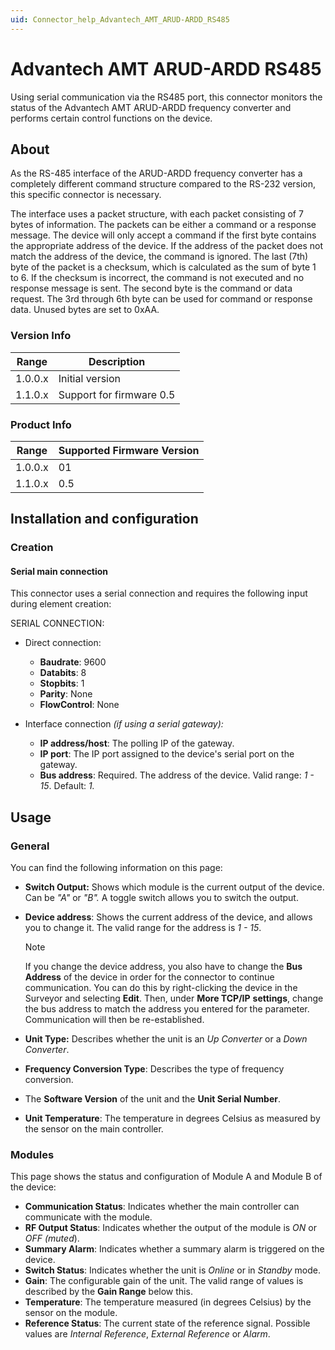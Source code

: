 ```yaml
---
uid: Connector_help_Advantech_AMT_ARUD-ARDD_RS485
---
```


# Advantech AMT ARUD-ARDD RS485

Using serial communication via the RS485 port, this connector monitors the status of the Advantech AMT ARUD-ARDD frequency converter and performs certain control functions on the device.

## About

As the RS-485 interface of the ARUD-ARDD frequency converter has a completely different command structure compared to the RS-232 version, this specific connector is necessary.

The interface uses a packet structure, with each packet consisting of 7 bytes of information. The packets can be either a command or a response message. The device will only accept a command if the first byte contains the appropriate address of the device. If the address of the packet does not match the address of the device, the command is ignored. The last (7th) byte of the packet is a checksum, which is calculated as the sum of byte 1 to 6. If the checksum is incorrect, the command is not executed and no response message is sent. The second byte is the command or data request. The 3rd through 6th byte can be used for command or response data. Unused bytes are set to 0xAA.

### Version Info

| **Range** | **Description**          |
|------------------|--------------------------|
| 1.0.0.x          | Initial version          |
| 1.1.0.x          | Support for firmware 0.5 |

### Product Info

| **Range** | **Supported Firmware Version** |
|------------------|--------------------------------|
| 1.0.0.x          | 01                             |
| 1.1.0.x          | 0.5                            |

## Installation and configuration

### Creation

#### Serial main connection

This connector uses a serial connection and requires the following input during element creation:

SERIAL CONNECTION:

- Direct connection:

  - **Baudrate**: 9600
  - **Databits**: 8
  - **Stopbits**: 1
  - **Parity**: None
  - **FlowControl**: None

- Interface connection *(if using a serial gateway):*

  - **IP address/host**: The polling IP of the gateway.
  - **IP port**: The IP port assigned to the device's serial port on the gateway.
  - **Bus address**: Required. The address of the device. Valid range: *1 - 15*. Default: *1.*

## Usage

### General

You can find the following information on this page:

- **Switch Output:** Shows which module is the current output of the device. Can be *"A"* or *"B".* A toggle switch allows you to switch the output.

- **Device address**: Shows the current address of the device, and allows you to change it. The valid range for the address is *1 - 15*.

  > [!NOTE]
  > If you change the device address, you also have to change the **Bus Address** of the device in order for the connector to continue communication. You can do this by right-clicking the device in the Surveyor and selecting **Edit**. Then, under **More TCP/IP** **settings**, change the bus address to match the address you entered for the parameter. Communication will then be re-established.

- **Unit Type:** Describes whether the unit is an *Up Converter* or a *Down Converter*.

- **Frequency Conversion Type**: Describes the type of frequency conversion.

- The **Software Version** of the unit and the **Unit Serial Number**.

- **Unit Temperature**: The temperature in degrees Celsius as measured by the sensor on the main controller.

### Modules

This page shows the status and configuration of Module A and Module B of the device:

- **Communication Status**: Indicates whether the main controller can communicate with the module.
- **RF Output Status**: Indicates whether the output of the module is *ON* or *OFF (muted*).
- **Summary Alarm**: Indicates whether a summary alarm is triggered on the device.
- **Switch Status**: Indicates whether the unit is *Online* or in *Standby* mode.
- **Gain**: The configurable gain of the unit. The valid range of values is described by the **Gain Range** below this.
- **Temperature**: The temperature measured (in degrees Celsius) by the sensor on the module.
- **Reference Status**: The current state of the reference signal. Possible values are *Internal Reference*, *External Reference* or *Alarm*.
